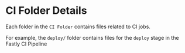 # CI Folder Details

Each folder in the `CI Folder` contains files related to CI jobs.

For example, the `deploy/` folder contains files for the `deploy` stage in the Fastly CI Pipeline
